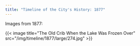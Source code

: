 ```yaml
---
title: "Timeline of the City's History: 1877"
---
```

Images from 1877:

{{< image title="The Old Crib When the Lake Was Frozen Over" src="/img/timeline/1877/large/274.jpg" >}}